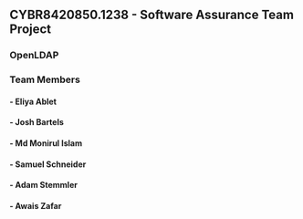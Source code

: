 ## CYBR8420850.1238 - Software Assurance Team Project

### OpenLDAP

### Team Members
#### - Eliya Ablet
#### - Josh Bartels
#### - Md Monirul Islam
#### - Samuel Schneider
#### - Adam Stemmler
#### - Awais Zafar
